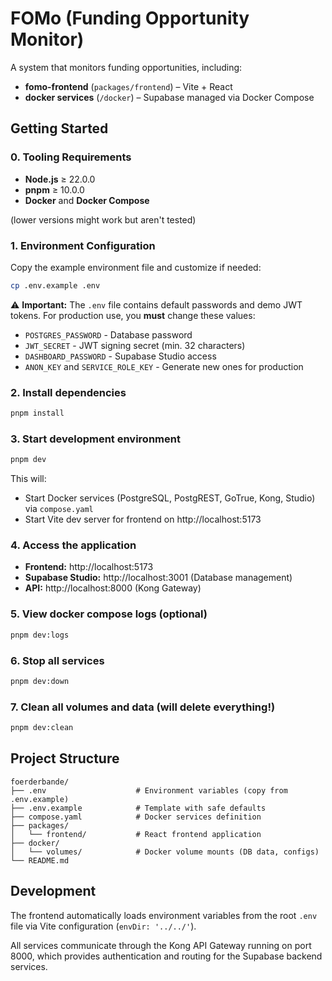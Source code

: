 # FOMo (Funding Opportunity Monitor)

A system that monitors funding opportunities, including:

- **fomo-frontend** (`packages/frontend`) – Vite + React
- **docker services** (`/docker`) – Supabase managed via Docker Compose

## Getting Started

### 0. Tooling Requirements

- **Node.js** ≥ 22.0.0
- **pnpm** ≥ 10.0.0
- **Docker** and **Docker Compose**

(lower versions might work but aren't tested)

### 1. Environment Configuration

Copy the example environment file and customize if needed:

```bash
cp .env.example .env
```

⚠️ **Important:** The `.env` file contains default passwords and demo JWT tokens. For production use, you **must** change these values:

- `POSTGRES_PASSWORD` - Database password
- `JWT_SECRET` - JWT signing secret (min. 32 characters)
- `DASHBOARD_PASSWORD` - Supabase Studio access
- `ANON_KEY` and `SERVICE_ROLE_KEY` - Generate new ones for production

### 2. Install dependencies

```bash
pnpm install
```

### 3. Start development environment

```bash
pnpm dev
```

This will:

- Start Docker services (PostgreSQL, PostgREST, GoTrue, Kong, Studio) via `compose.yaml`
- Start Vite dev server for frontend on http://localhost:5173

### 4. Access the application

- **Frontend:** http://localhost:5173
- **Supabase Studio:** http://localhost:3001 (Database management)
- **API:** http://localhost:8000 (Kong Gateway)

### 5. View docker compose logs (optional)

```bash
pnpm dev:logs
```

### 6. Stop all services

```bash
pnpm dev:down
```

### 7. Clean all volumes and data (will delete everything!)

```bash
pnpm dev:clean
```

## Project Structure

```
foerderbande/
├── .env                    # Environment variables (copy from .env.example)
├── .env.example            # Template with safe defaults
├── compose.yaml            # Docker services definition
├── packages/
│   └── frontend/           # React frontend application
├── docker/
│   └── volumes/            # Docker volume mounts (DB data, configs)
└── README.md
```

## Development

The frontend automatically loads environment variables from the root `.env` file via Vite configuration (`envDir: '../../'`).

All services communicate through the Kong API Gateway running on port 8000, which provides authentication and routing for the Supabase backend services.
